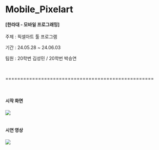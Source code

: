 # Mobile_Pixelart

<h4>
[한라대 - 모바일 프로그래밍]
</h4>
<p>주제 : 픽셀아트 툴 프로그램</p>

<p>기간 : 24.05.28 ~ 24.06.03</p>
<p>팀원 : 20학번 김성민 / 20학번 박승연</p>

<br>
<p>==================================================</p>
<br>

<h4>시작 화면<h4>
<img src="https://github.com/Nextdoorbutter/Mobile_Pixelart/assets/131065002/9fe78125-eb8c-4a2e-b8aa-524a5c6bb435"/>
<br>
<br>
<h4>시연 영상<h4>
<img src="https://github.com/Nextdoorbutter/Mobile_Pixelart/assets/131065002/f4efe994-5275-4ab7-a3ce-45b8d4bb2103"/>
